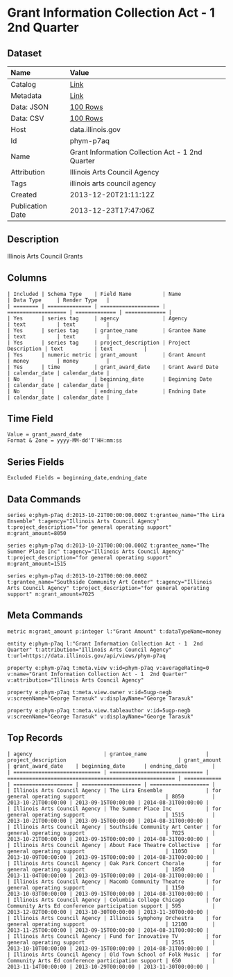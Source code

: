 # Grant Information Collection Act - 1 2nd Quarter

## Dataset

| Name | Value |
| :--- | :---- |
| Catalog | [Link](https://catalog.data.gov/dataset/grant-information-collection-act-1-2nd-quarter-24148) |
| Metadata | [Link](https://data.illinois.gov/api/views/phym-p7aq) |
| Data: JSON | [100 Rows](https://data.illinois.gov/api/views/phym-p7aq/rows.json?max_rows=100) |
| Data: CSV | [100 Rows](https://data.illinois.gov/api/views/phym-p7aq/rows.csv?max_rows=100) |
| Host | data.illinois.gov |
| Id | phym-p7aq |
| Name | Grant Information Collection Act - 1 2nd Quarter |
| Attribution | Illinois Arts Council Agency |
| Tags | illinois arts council agency |
| Created | 2013-12-20T21:11:12Z |
| Publication Date | 2013-12-23T17:47:06Z |

## Description

Illinois Arts Council Grants

## Columns

```ls
| Included | Schema Type    | Field Name          | Name                | Data Type     | Render Type   |
| ======== | ============== | =================== | =================== | ============= | ============= |
| Yes      | series tag     | agency              | Agency              | text          | text          |
| Yes      | series tag     | grantee_name        | Grantee Name        | text          | text          |
| Yes      | series tag     | project_description | Project Description | text          | text          |
| Yes      | numeric metric | grant_amount        | Grant Amount        | money         | money         |
| Yes      | time           | grant_award_date    | Grant Award Date    | calendar_date | calendar_date |
| No       |                | beginning_date      | Beginning Date      | calendar_date | calendar_date |
| No       |                | endning_date        | Endning Date        | calendar_date | calendar_date |
```

## Time Field

```ls
Value = grant_award_date
Format & Zone = yyyy-MM-dd'T'HH:mm:ss
```

## Series Fields

```ls
Excluded Fields = beginning_date,endning_date
```

## Data Commands

```ls
series e:phym-p7aq d:2013-10-21T00:00:00.000Z t:grantee_name="The Lira Ensemble" t:agency="Illinois Arts Council Agency" t:project_description="for general operating support" m:grant_amount=8050

series e:phym-p7aq d:2013-10-21T00:00:00.000Z t:grantee_name="The Summer Place Inc" t:agency="Illinois Arts Council Agency" t:project_description="for general operating support" m:grant_amount=1515

series e:phym-p7aq d:2013-10-21T00:00:00.000Z t:grantee_name="Southside Community Art Center" t:agency="Illinois Arts Council Agency" t:project_description="for general operating support" m:grant_amount=7025
```

## Meta Commands

```ls
metric m:grant_amount p:integer l:"Grant Amount" t:dataTypeName=money

entity e:phym-p7aq l:"Grant Information Collection Act - 1  2nd Quarter" t:attribution="Illinois Arts Council Agency" t:url=https://data.illinois.gov/api/views/phym-p7aq

property e:phym-p7aq t:meta.view v:id=phym-p7aq v:averageRating=0 v:name="Grant Information Collection Act - 1  2nd Quarter" v:attribution="Illinois Arts Council Agency"

property e:phym-p7aq t:meta.view.owner v:id=5ugp-negb v:screenName="George Tarasuk" v:displayName="George Tarasuk"

property e:phym-p7aq t:meta.view.tableauthor v:id=5ugp-negb v:screenName="George Tarasuk" v:displayName="George Tarasuk"
```

## Top Records

```ls
| agency                       | grantee_name                   | project_description                                    | grant_amount | grant_award_date    | beginning_date      | endning_date        | 
| ============================ | ============================== | ====================================================== | ============ | =================== | =================== | =================== | 
| Illinois Arts Council Agency | The Lira Ensemble              | for general operating support                          | 8050         | 2013-10-21T00:00:00 | 2013-09-15T00:00:00 | 2014-08-31T00:00:00 | 
| Illinois Arts Council Agency | The Summer Place Inc           | for general operating support                          | 1515         | 2013-10-21T00:00:00 | 2013-09-15T00:00:00 | 2014-08-31T00:00:00 | 
| Illinois Arts Council Agency | Southside Community Art Center | for general operating support                          | 7025         | 2013-10-21T00:00:00 | 2013-09-15T00:00:00 | 2014-08-31T00:00:00 | 
| Illinois Arts Council Agency | About Face Theatre Collective  | for general operating support                          | 11050        | 2013-10-09T00:00:00 | 2013-09-15T00:00:00 | 2014-08-31T00:00:00 | 
| Illinois Arts Council Agency | Oak Park Concert Chorale       | for general operating support                          | 1850         | 2013-11-04T00:00:00 | 2013-09-15T00:00:00 | 2014-08-31T00:00:00 | 
| Illinois Arts Council Agency | Macomb Community Theatre       | for general operating support                          | 1150         | 2013-10-03T00:00:00 | 2013-09-15T00:00:00 | 2014-08-31T00:00:00 | 
| Illinois Arts Council Agency | Columbia College Chicago       | for Community Arts Ed conference participation support | 595          | 2013-12-02T00:00:00 | 2013-10-30T00:00:00 | 2013-11-30T00:00:00 | 
| Illinois Arts Council Agency | Illinois Symphony Orchestra    | for general operating support                          | 12100        | 2013-11-25T00:00:00 | 2013-09-15T00:00:00 | 2014-08-31T00:00:00 | 
| Illinois Arts Council Agency | Fund for Innovative TV         | for general operating support                          | 2515         | 2013-10-10T00:00:00 | 2013-09-15T00:00:00 | 2014-08-31T00:00:00 | 
| Illinois Arts Council Agency | Old Town School of Folk Music  | for Community Arts Ed conference participation support | 650          | 2013-11-14T00:00:00 | 2013-10-29T00:00:00 | 2013-11-30T00:00:00 | 
```